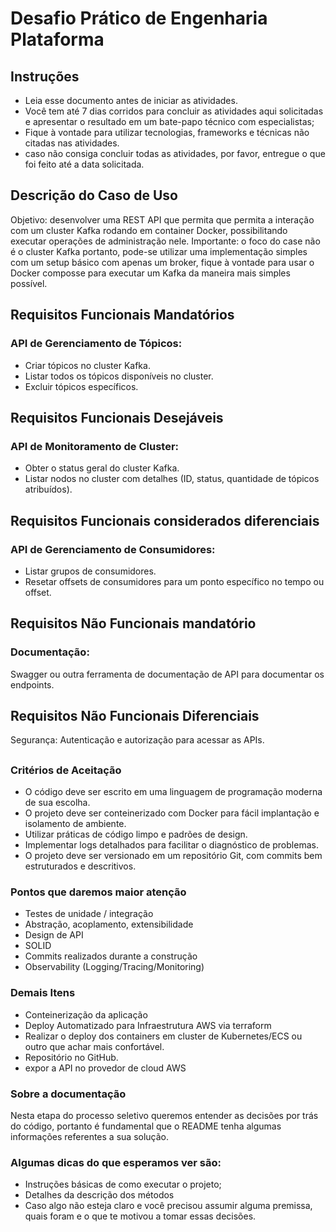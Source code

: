 # Desafio Prático de Engenharia Plataforma

## Instruções
- Leia esse documento antes de iniciar as atividades.
- Você tem até 7 dias corridos para concluir as atividades aqui solicitadas e apresentar o resultado em um bate-papo técnico com especialistas;
- Fique à vontade para utilizar tecnologias, frameworks e técnicas não citadas nas atividades.
- caso não consiga concluir todas as atividades, por favor, entregue o que foi feito até a data solicitada.

## Descrição do Caso de Uso

Objetivo: desenvolver uma REST API que permita que permita a interação com um cluster Kafka rodando em container Docker, possibilitando executar operações de administração nele.
Importante: o foco do case não é o cluster Kafka portanto, pode-se utilizar uma implementação simples com um setup básico com apenas um broker, fique à vontade para usar o Docker composse para executar um Kafka da maneira mais simples possível.

## Requisitos Funcionais Mandatórios
### API de Gerenciamento de Tópicos:
- Criar tópicos no cluster Kafka.
- Listar todos os tópicos disponíveis no cluster.
- Excluir tópicos específicos.

## Requisitos Funcionais Desejáveis
### API de Monitoramento de Cluster:
- Obter o status geral do cluster Kafka.
- Listar nodos no cluster com detalhes (ID, status, quantidade de tópicos atribuídos).

## Requisitos Funcionais considerados diferenciais
### API de Gerenciamento de Consumidores:
- Listar grupos de consumidores.
- Resetar offsets de consumidores para um ponto específico no tempo ou offset.

## Requisitos Não Funcionais mandatório
### Documentação:
Swagger ou outra ferramenta de documentação de API para documentar os endpoints.

## Requisitos Não Funcionais Diferenciais
Segurança: Autenticação e autorização para acessar as APIs.

## 
### Critérios de Aceitação
- O código deve ser escrito em uma linguagem de programação moderna de sua escolha.
- O projeto deve ser conteinerizado com Docker para fácil implantação e isolamento de ambiente.
- Utilizar práticas de código limpo e padrões de design.
- Implementar logs detalhados para facilitar o diagnóstico de problemas.
- O projeto deve ser versionado em um repositório Git, com commits bem estruturados e descritivos.

### Pontos que daremos maior atenção
- Testes de unidade / integração
- Abstração, acoplamento, extensibilidade
- Design de API
- SOLID
- Commits realizados durante a construção
- Observability (Logging/Tracing/Monitoring)

### Demais Itens
- Conteinerização da aplicação
- Deploy Automatizado para Infraestrutura AWS via terraform
- Realizar o deploy dos containers em cluster de Kubernetes/ECS ou outro que achar mais confortável.
- Repositório no GitHub.
- expor a API  no provedor de cloud AWS


### Sobre a documentação

Nesta etapa do processo seletivo queremos entender as decisões por trás do código, portanto é fundamental que o README tenha algumas informações referentes a sua solução.

### Algumas dicas do que esperamos ver são:
- Instruções básicas de como executar o projeto;
- Detalhes da descrição dos métodos
- Caso algo não esteja claro e você precisou assumir alguma premissa, quais foram e o que te motivou a tomar essas decisões.
